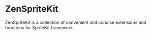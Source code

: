 # ZenSpriteKit
ZenSpriteKit is a collection of convenient and concise extensions and functions for SpriteKit framework.
